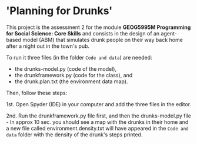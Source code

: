 # 'Planning for Drunks'

This project is the assessment 2 for the module **GEOG5995M Programming for Social Science: Core Skills** and consists in the design of an agent-based model (ABM) that simulates drunk people on their way back home after a night out in the town's pub. 

To run it three files (in the folder `Code and data`) are needed: 

- the drunks-model.py (code of the model),
- the drunkframework.py (code for the class), and
- the drunk.plan.txt (the environment data map).

Then, follow these steps:

1st. Open Spyder (IDE) in your computer and add the three files in the editor.
 
2nd. Run the drunkframework.py file first, and then the drunks-model.py file - In approx 10 sec. you should see a map with the drunks in their home and a new file called environment.density.txt will have appeared in the `Code and data` folder with the density of the drunk's steps printed.
